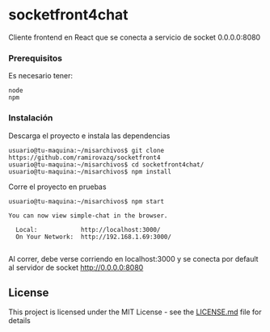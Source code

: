 # socketfront4chat

Cliente frontend en React que se conecta a servicio de socket 0.0.0.0:8080

### Prerequisitos

Es necesario tener:

```
node
npm
```

### Instalación

Descarga el proyecto e instala las dependencias

```
usuario@tu-maquina:~/misarchivos$ git clone https://github.com/ramirovazq/socketfront4
usuario@tu-maquina:~/misarchivos$ cd socketfront4chat/
usuario@tu-maquina:~/misarchivos$ npm install
```

Corre el proyecto en pruebas

```
usuario@tu-maquina:~/misarchivos$ npm start

You can now view simple-chat in the browser.

  Local:            http://localhost:3000/
  On Your Network:  http://192.168.1.69:3000/


```

Al correr, debe verse corriendo en localhost:3000 y se conecta por default al servidor de socket http://0.0.0.0:8080


## License

This project is licensed under the MIT License - see the [LICENSE.md](LICENSE.md) file for details

